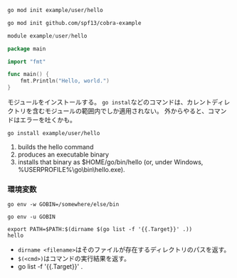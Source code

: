 ```sh
go mod init example/user/hello
```

```sh
go mod init github.com/spf13/cobra-example
```

```go
module example/user/hello
```

```go
package main

import "fmt"

func main() {
    fmt.Println("Hello, world.")
}
```

モジュールをインストールする。
`go instal`などのコマンドは、カレントディレクトリを含むモジュールの範囲内でしか適用されない。
外からやると、コマンドはエラーを吐くかも。

```sh
go install example/user/hello
```
1. builds the hello command
2. produces an executable binary
3. installs that binary as $HOME/go/bin/hello (or, under Windows, %USERPROFILE%\go\bin\hello.exe).

### 環境変数
```shell
go env -w GOBIN=/somewhere/else/bin
```

```shell
go env -u GOBIN
```


```shell
export PATH=$PATH:$(dirname $(go list -f '{{.Target}}' .))
hello
```

- `dirname <filename>`はそのファイルが存在するディレクトリのパスを返す。
- `$(<cmd>)`はコマンドの実行結果を返す。
- go list -f '{{.Target}}' .